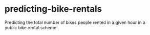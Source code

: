 # predicting-bike-rentals
Predicting the total number of bikes people rented in a given hour in a public bike rental scheme
